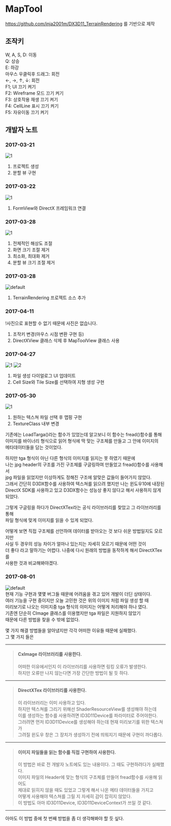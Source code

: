# MapTool
https://github.com/inja2001m/DX3D11_TerrainRendering 를 기반으로 제작  

## 조작키
W, A, S, D: 이동  
Q: 상승  
E: 하강  
마우스 우클릭후 드래그: 회전  
←, →, ↑, ↓: 회전  
F1; UI 끄기 켜기  
F2: Wireframe 모드 끄기 켜기  
F3: 상호작용 재생 끄기 켜기  
F4: CellLine 표시 끄기 켜기  
F5: 자유이동 끄기 켜기  

## 개발자 노트
### 2017-03-21
![1](https://cloud.githubusercontent.com/assets/13383741/24149895/65523ba2-0e87-11e7-8fdb-d8cd3a6a69eb.PNG)
1. 프로젝트 생성  
2. 분할 뷰 구현

### 2017-03-22
![1](https://cloud.githubusercontent.com/assets/13383741/24201478/795e088e-0f53-11e7-84a1-77ccb80507f3.PNG)
1. FormView와 DirectX 프레임워크 연결

### 2017-03-28
![1](https://cloud.githubusercontent.com/assets/13383741/24409360/f387d6d8-140a-11e7-978a-8cff1dfa3f6a.PNG)
1. 전체적인 해상도 조절
2. 화면 크기 조절 제거
3. 최소화, 최대화 제거
4. 분할 뷰 크기 조절 제거

### 2017-03-28
![default](https://cloud.githubusercontent.com/assets/13383741/24754747/a828f014-1b12-11e7-92f3-b33c76073cf8.PNG)
1. TerrainRendering 프로젝트 소스 추가

### 2017-04-11
!사진으로 표현할 수 없기 때문에 사진은 없습니다.  
1. 조작키 변경(마우스 시점 변환 구현 등)
2. DirectXView 클래스 삭제 후 MapToolView 클래스 사용

### 2017-04-27
![1](https://cloud.githubusercontent.com/assets/13383741/25487568/937649da-2b9f-11e7-9978-afd31b0a2fc8.PNG)
![2](https://cloud.githubusercontent.com/assets/13383741/25487569/93a05694-2b9f-11e7-879b-9c4b05fe2d2a.PNG)
1. 파일 생성 다이얼로그 UI 업데이트
2. Cell Size와 Tile Size를 선택하여 지형 생성 구현

### 2017-05-30
![1](https://cloud.githubusercontent.com/assets/13383741/26587353/089eb0e2-458d-11e7-9098-aed9a5f13fba.png)
1. 원하는 텍스쳐 파일 선택 후 맵핑 구현  
2. TextureClass 내부 변경  
  
기존에는 LoadTarga()라는 함수가 있었는데 알고보니 이 함수는 fread()함수를 통해  
이미지를 바이너리 형식으로 읽어 형식에 딱 맞는 구조체를 만들고 그 안에 이미지의  
메타데이터들을 담는 것이었다.  
  
하지만 tga 형식이 아닌 다른 형식의 이미지를 읽지는 못 하였기 때문에  
나는 jpg header의 구조를 가진 구조체를 구글링하여 만들었고 fread()함수를 사용해서  
jpg 파일을 읽었지만 이상하게도 정해진 구조에 알맞은 값들이 들어가지 않았다.  
그래서 간단히 D3DX함수를 사용하여 텍스쳐를 읽으려 했지만 나는 윈도우10에 내장된  
DirectX SDK를 사용하고 있고 D3DX함수는 성능상 좋지 않다고 해서 사용하지 않게 되었다.  
  
그렇게 구글링을 하다가 DirectXTex라는 공식 라이브러리를 찾았고 그 라이브러리를 통해  
파일 형식에 맞게 이미지를 읽을 수 있게 되었다.  
  
어떻게 보면 직접 구조체를 선언하여 데이터를 받아오는 것 보다 쉬운 방법일지도 모르지만  
사실 두 경우의 성능 차이가 얼마나 있는지는 자세히 모르기 때문에 어떤 것이  
더 좋다 라고 말하기는 어렵다. 나중에 다시 원래의 방법을 동작하게 해서 DirectXTex를  
사용한 것과 비교해봐야겠다.  

### 2017-08-01
![default](https://user-images.githubusercontent.com/13383741/28827841-d17d5c68-7709-11e7-945b-b208324d6b4a.PNG)  
 현재 기능 구현과 몇몇 버그들 때문에 어려움을 겪고 있어 개발이 더딘 상태이다.  
여러 기능을 구현 중이지만 오늘 고민한 것은 위의 이미지 처럼 파일 생성 할 때   
미리보기로 나오는 이미지중 tga 형식의 이미지는 어떻게 처리해야 하나 였다.  
기존엔 단순히 CImage 클래스를 이용했지만 tga 파일은 지원하지 않았기   
때문에 다른 방법을 찾을 수 밖에 없었다.  
  
몇 가지 해결 방법들을 알아냈지만 각각 어떠한 이유들 때문에 실패했다.  
그 몇 가지 들은
***
>#### CxImage 라이브러리를 사용한다.  
> 어떠한 이유에서인지 이 라이브러리를 사용하면 링킹 오류가 발생한다.  
하지만 오류만 나지 않는다면 가장 간단한 방법이 될 듯 하다.  
***
>#### DirectXTex 라이브러리를 사용한다.  
> 이 라이브러리는 이미 사용하고 있다.  
하지만 텍스쳐를 그리기 위해선 ShaderResourceView를 생성해야 하는데  
이를 생성하는 함수를 사용하려면 ID3D11Device를 파라미터로 주어야한다.  
그러려면 먼저 ID3D11Device를 생성해야 하는데 현재 미리보기를 위한 텍스쳐가  
그려질 윈도우 창은 그 장치가 생성하기 전에 띄워지기 때문에 구현이 까다롭다.  
***
> #### 이미지 파일들을 읽는 함수를 직접 구현하여 사용한다.
> 이 방법은 바로 전 개발자 노트에도 있는 내용이다. 그 때도 구현하려다가 실패했다.  
이미지 파일의 Header에 맞는 형식의 구조체를 만들어 fread함수를 사용해 읽어도  
제대로 읽히지 않을 때도 있었고 그렇게 해서 나온 메타 데이터들을 가지고  
어떻게 사용해야 텍스쳐를 그릴 지 자세히 감이 잡히지 않았다.  
이 방법도 아마 ID3D11Device, ID3D11DeviceContext가 쓰일 것 같다.  
***
아마도 이 방법 중에 첫 번째 방법을 좀 더 생각해봐야 할 듯 싶다.

